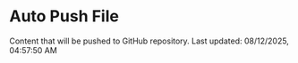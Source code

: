 # Auto Push File

Content that will be pushed to GitHub repository.
Last updated: 08/12/2025, 04:57:50 AM